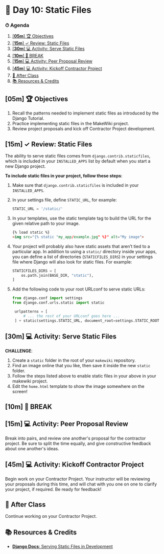 <!-- Run this slideshow via the following command: -->
<!-- reveal-md README.md -w -->


<!-- .slide: data-background="./../Slides/images/header.svg" data-background-repeat="none" data-background-size="40% 40%" data-background-position="center 10%" class="header" -->
# 📜 Day 10: Static Files

<!-- > -->

### ⏱ Agenda

1. [[**05m**] 🏆 Objectives](#05m-%f0%9f%8f%86-objectives)
2. [[**15m**] ✓ Review: Static Files](#15m-%e2%9c%93-review-static-files)
3. [[**30m**] 💻 Activity: Serve Static Files](#30m-%f0%9f%92%bb-activity-serve-static-files)
4. [[**10m**] 🌴 BREAK](#10m-%f0%9f%8c%b4-break)
5. [[**15m**] 💻 Activity: Peer Proposal Review](#15m-%f0%9f%92%bb-activity-peer-proposal-review)
6. [[**45m**] 💻 Activity: Kickoff Contractor Project](#45m-%f0%9f%92%bb-activity-kickoff-contractor-project)
7. [🌃 After Class](#%f0%9f%8c%83-after-class)
8. [📚 Resources & Credits](#%f0%9f%93%9a-resources--credits)

<!-- > -->

## [**05m**] 🏆 Objectives

1. Recall the patterns needed to implement static files as introduced by the Django Tutorial.
2. Practice implementing static files in the MakeWiki project.
3. Review project proposals and kick off Contractor Project development.

## [**15m**] ✓ Review: Static Files

The ability to serve static files comes from `django.contrib.staticfiles`, which is included in your `INSTALLED_APPS` list by default when you start a new Django project.

**To include static files in your project, follow these steps**:

1. Make sure that `django.contrib.staticfiles` is included in your `INSTALLED_APPS`.
2. In your settings file, define `STATIC_URL`, for example:

      ```python
      STATIC_URL = '/static/'
      ```

3. In your templates, use the static template tag to build the URL for the given relative path to your image.

      ```html
      {% load static %}
      <img src="{% static "my_app/example.jpg" %}" alt="My image">
      ```

4. Your project will probably also have static assets that aren’t tied to a particular app. In addition to using a `static/` directory inside your apps, you can define a list of directories (`STATICFILES_DIRS`) in your settings file where Django will also look for static files. For example:

    ```python
    STATICFILES_DIRS = [
        os.path.join(BASE_DIR, "static"),
    ]
    ```

5. Add the following code to your root URLconf to serve static URLs:

   ```python
   from django.conf import settings
   from django.conf.urls.static import static

    urlpatterns = [
        # ... the rest of your URLconf goes here ...
    ] + static(settings.STATIC_URL, document_root=settings.STATIC_ROOT)
    ```

<!-- > -->

## [**30m**] 💻 Activity: Serve Static Files

**CHALLENGE**:

1. Create a `static` folder in the root of your `makewiki` repository.
2. Find an image online that you like, then save it inside the new `static` folder.
3. Follow the steps listed above to enable static files in your above in your makewiki project.
4. Edit the `home.html` template to show the image somewhere on the screen!

<!-- > -->

## [**10m**] 🌴 BREAK

<!-- > -->

## [**15m**] 💻 Activity: Peer Proposal Review

Break into pairs, and review one another's proposal for the contractor project. Be sure to split the time equally, and give constructive feedback about one another's ideas.

## [**45m**] 💻 Activity: Kickoff Contractor Project

Begin work on your Contractor Project. Your instructor will be reviewing your proposals during this time, and will chat with you one on one to clarify your project, if required. Be ready for feedback!

## 🌃 After Class

Continue working on your Contractor Project.

<!-- > -->

## 📚 Resources & Credits

- [**Django Docs**: Serving Static Files in Development](https://docs.djangoproject.com/en/2.2/howto/static-files/)
